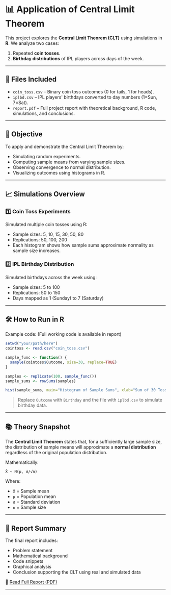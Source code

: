 # 📊 Application of Central Limit Theorem

This project explores the **Central Limit Theorem (CLT)** using simulations in **R**. We analyze two cases:

1. Repeated **coin tosses**.
2. **Birthday distributions** of IPL players across days of the week.

---

## 📁 Files Included

* `coin_toss.csv` – Binary coin toss outcomes (0 for tails, 1 for heads).
* `iplbd.csv` – IPL players' birthdays converted to day numbers (1=Sun, 7=Sat).
* `report.pdf` – Full project report with theoretical background, R code, simulations, and conclusions.

---

## 🧠 Objective

To apply and demonstrate the Central Limit Theorem by:

* Simulating random experiments.
* Computing sample means from varying sample sizes.
* Observing convergence to normal distribution.
* Visualizing outcomes using histograms in R.

---

## 📈 Simulations Overview

### 1️⃣ Coin Toss Experiments

Simulated multiple coin tosses using R:

* Sample sizes: 5, 10, 15, 30, 50, 80
* Replications: 50, 100, 200
* Each histogram shows how sample sums approximate normality as sample size increases.

### 2️⃣ IPL Birthday Distribution

Simulated birthdays across the week using:

* Sample sizes: 5 to 100
* Replications: 50 to 150
* Days mapped as 1 (Sunday) to 7 (Saturday)

---

## 🛠️ How to Run in R

Example code: (Full working code is available in report)

```r
setwd("your/path/here")
cointoss <- read.csv("coin_toss.csv")

sample_func <- function() {
  sample(cointoss$Outcome, size=30, replace=TRUE)
}

samples <- replicate(100, sample_func())
sample_sums <- rowSums(samples)

hist(sample_sums, main="Histogram of Sample Sums", xlab="Sum of 30 Tosses")
```

> Replace `Outcome` with `Birthday` and the file with `iplbd.csv` to simulate birthday data.

---

## 📚 Theory Snapshot

The **Central Limit Theorem** states that, for a sufficiently large sample size, the distribution of sample means will approximate a **normal distribution** regardless of the original population distribution.

Mathematically:

```
X̄ ~ N(μ, σ/√n)
```

Where:

* `X̄` = Sample mean
* `μ` = Population mean
* `σ` = Standard deviation
* `n` = Sample size

---

## 🧾 Report Summary

The final report includes:

* Problem statement
* Mathematical background
* Code snippets
* Graphical analysis
* Conclusion supporting the CLT using real and simulated data

📄 [Read Full Report (PDF)](report.pdf)

---
